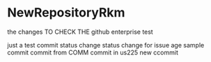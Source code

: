 # NewRepositoryRkm


 the changes TO CHECK THE github enterprise 
test 

just a test commit
status change 
status change for issue age
sample commit
commit from 
COMM
commit in us225
new ccommit 


